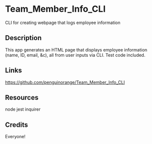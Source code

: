 # Team_Member_Info_CLI
CLI for creating webpage that logs employee information

## Description
This app generates an HTML page that displays employee information (name, ID, email, &c), all from user inputs via CLI. Test code included.

## Links
https://github.com/penguinorange/Team_Member_Info_CLI

## Resources
node
jest
inquirer

## Credits
Everyone!
